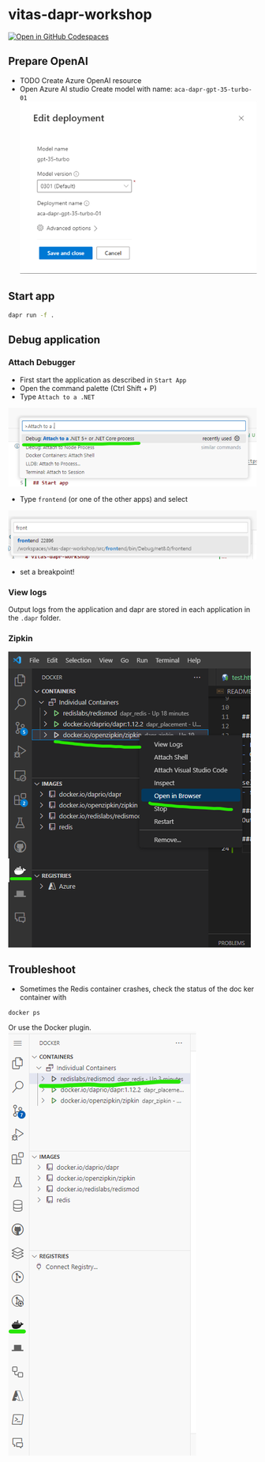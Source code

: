 # vitas-dapr-workshop
[![Open in GitHub Codespaces](https://github.com/codespaces/badge.svg)](https://codespaces.new/arnoldboersma/vitas-dapr-workshop)


## Prepare OpenAI
- TODO Create Azure OpenAI resource
- Open Azure AI studio 
Create model with name: `aca-dapr-gpt-35-turbo-01`
![openaimodel](docs/images/openaimodel.png)

## Start app

```bash
dapr run -f .
```

## Debug application

### Attach Debugger
- First start the application as described in `Start App`
- Open the command palette (Ctrl Shift + P)
- Type `Attach to a .NET`

![Attach to a .NET...](docs/images/attach.png)
- Type `frontend` (or one of the other apps) and select

![select frontend](docs/images/selectprocess.png)
- set a breakpoint!

### View logs
Output logs from the application and dapr are stored in each application in the `.dapr` folder.

### Zipkin
![Zipkin](docs/images/zipkin.png)

## Troubleshoot
- Sometimes the Redis container crashes, check the status of the doc ker container with 
```bash
docker ps
```
Or use the Docker plugin.
![container](docs/images/container.png)